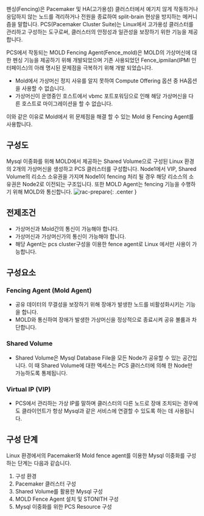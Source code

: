 펜싱(Fencing)은 Pacemaker 및 HA(고가용성) 클러스터에서 예기치 않게 작동하거나 응답하지 않는 노드를 격리하거나 전원을 종료하여 split-brain 현상을 방지하는 메커니즘을 말합니다. PCS(Pacemaker Cluster Suite)는 Linux에서 고가용성 클러스터를 관리하고 구성하는 도구로써, 클러스터의 안정성과 일관성을 보장하기 위한 기능을 제공합니다.

PCS에서 작동되는 MOLD Fencing Agent(Fence_mold)은 MOLD의 가상머신에 대한 펜싱 기능을 제공하기 위해 개발되었으며 기존 사용되었던 Fence_ipmilan(IPMI 인터페이스)의 아래 명시된 문제점을 극복하기 위해 개발 되었습니다.

  - Mold에서 가상머신 정지 사유를 알지 못하여 Compute Offering 옵션 중 HA옵션을 사용할 수 없습니다.
  - 가상머신이 운영중인 호스트에서 vbmc 포트포워딩으로 인해 해당 가상머신을 다른 호스트로 마이그레이션을 할 수 없습니다.

이와 같은 이유로 Mold에서 위 문제점을 해결 할 수 있는 Mold 용 Fencing Agent를 사용합니다.

## 구성도
Mysql 이중화를 위해 MOLD에서 제공하는 Shared Volume으로 구성된 Linux 환경의 2개의 가상머신을 생성하고 PCS 클러스터를 구성합니다. Node1에서 VIP, Shared Volume의 리소스 소유권을 가지며 Node1이 fencing 처리 될 경우 해당 리소스의 소유권은 Node2로 이전되는 구조입니다.
또한 MOLD Agent는 fencing 기능을 수행하기 위해 MOLD와 통신합니다. 
![rac-prepare](../../assets/images/fence_mold/fence-mold-architecture.png){: .center }

## 전제조건
- 가상머신과 Mold간의 통신이 가능해야 합니다.
- 가상머신과 가상머신가의 통신이 가능해야 합니다.
- 해당 Agent는 pcs cluster구성을 이용한 fence agent로 Linux 에서만 사용이 가능합니다.

## 구성요소
### Fencing Agent (Mold Agent)
- 공유 데이터의 무결성을 보장하기 위해 장애가 발생한 노드를 비활성화시키는 기능을 합니다.
- MOLD와 통신하여 장애가 발생한 가상머신을 정상적으로 종료시켜 공유 볼륨과 차단합니다. 

### Shared Volume
- Shared Volume은 Mysql Database File을 모든 Node가 공유할 수 있는 공간입니다. 이 때 Shared Volume에 대한 액세스는 PCS 클러스터에 의해 한 Node만 가능하도록 통제됩니다.

### Virtual IP (VIP)
- PCS에서 관리하는 가상 IP를 말하며 클러스터의 다른 노드로 장애 조치되는 경우에도 클라이언트가 항상 Mysql과 같은 서비스에 연결할 수 있도록 하는 데 사용됩니다.

## 구성 단계
Linux 환경에서의 Pacemaker와 Mold fence agent를 이용한 Mysql 이중화를 구성하는 단계는 다음과 같습니다.

1. 구성 환경
2. Pacemaker 클러스터 구성
3. Shared Volume를 활용한 Mysql 구성
4. MOLD Fence Agent 설치 및 STONITH 구성
5. Mysql 이중화를 위한 PCS Resource 구성

